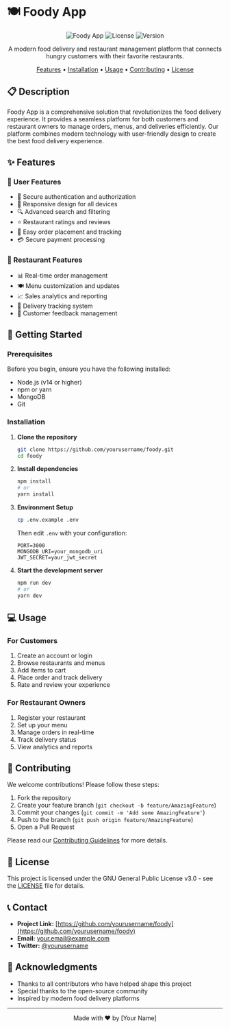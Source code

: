 # 🍽️ Foody App

<div align="center">

![Foody App](https://img.shields.io/badge/Foody-App-orange)
![License](https://img.shields.io/badge/license-GPL--3.0-blue)
![Version](https://img.shields.io/badge/version-1.0.0-green)

A modern food delivery and restaurant management platform that connects hungry customers with their favorite restaurants.

[Features](#-features) • [Installation](#-installation) • [Usage](#-usage) • [Contributing](#-contributing) • [License](#-license)

</div>

## 📋 Description

Foody App is a comprehensive solution that revolutionizes the food delivery experience. It provides a seamless platform for both customers and restaurant owners to manage orders, menus, and deliveries efficiently. Our platform combines modern technology with user-friendly design to create the best food delivery experience.

## ✨ Features

### 👤 User Features
- 🔐 Secure authentication and authorization
- 📱 Responsive design for all devices
- 🔍 Advanced search and filtering
- ⭐ Restaurant ratings and reviews
- 🛒 Easy order placement and tracking
- 💳 Secure payment processing

### 🏪 Restaurant Features
- 📊 Real-time order management
- 🍽️ Menu customization and updates
- 📈 Sales analytics and reporting
- 🚚 Delivery tracking system
- 💬 Customer feedback management

## 🚀 Getting Started

### Prerequisites

Before you begin, ensure you have the following installed:
- Node.js (v14 or higher)
- npm or yarn
- MongoDB
- Git

### Installation

1. **Clone the repository**
   ```bash
   git clone https://github.com/yourusername/foody.git
   cd foody
   ```

2. **Install dependencies**
   ```bash
   npm install
   # or
   yarn install
   ```

3. **Environment Setup**
   ```bash
   cp .env.example .env
   ```
   Then edit `.env` with your configuration:
   ```env
   PORT=3000
   MONGODB_URI=your_mongodb_uri
   JWT_SECRET=your_jwt_secret
   ```

4. **Start the development server**
   ```bash
   npm run dev
   # or
   yarn dev
   ```

## 💻 Usage

### For Customers
1. Create an account or login
2. Browse restaurants and menus
3. Add items to cart
4. Place order and track delivery
5. Rate and review your experience

### For Restaurant Owners
1. Register your restaurant
2. Set up your menu
3. Manage orders in real-time
4. Track delivery status
5. View analytics and reports

## 🤝 Contributing

We welcome contributions! Please follow these steps:

1. Fork the repository
2. Create your feature branch (`git checkout -b feature/AmazingFeature`)
3. Commit your changes (`git commit -m 'Add some AmazingFeature'`)
4. Push to the branch (`git push origin feature/AmazingFeature`)
5. Open a Pull Request

Please read our [Contributing Guidelines](CONTRIBUTING.md) for more details.

## 📄 License

This project is licensed under the GNU General Public License v3.0 - see the [LICENSE](LICENSE) file for details.

## 📞 Contact

- **Project Link:** [https://github.com/yourusername/foody](https://github.com/yourusername/foody)
- **Email:** [your.email@example.com](mailto:your.email@example.com)
- **Twitter:** [@yourusername](https://twitter.com/yourusername)

## 🙏 Acknowledgments

- Thanks to all contributors who have helped shape this project
- Special thanks to the open-source community
- Inspired by modern food delivery platforms

---

<div align="center">
Made with ❤️ by [Your Name]
</div>
